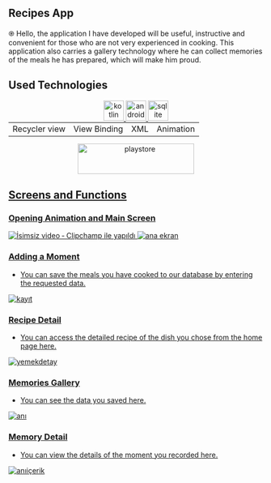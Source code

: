 ## Recipes App
֎ Hello, the application I have developed will be useful, instructive and convenient for those who are not very experienced in cooking. This application also carries a gallery technology where he can collect memories of the meals he has prepared, which will make him proud.

## Used Technologies
<p align="center"> 
  <a href="https://kotlinlang.org" target="_blank" rel="noreferrer"> 
  <img src="https://www.vectorlogo.zone/logos/kotlinlang/kotlinlang-icon.svg" alt="kotlin" width="40" height="40"/> 
</a>
<a href="https://developer.android.com/" target="_blank" rel="noreferrer"> 
  <img src="https://www.vectorlogo.zone/logos/android/android-official.svg" alt="android" width="40" height="40"/> 
</a>
<a href="https://www.sqlite.org/index.html" target="_blank" rel="noreferrer"> 
  <img src="https://www.vectorlogo.zone/logos/sqlite/sqlite-ar21.svg" alt="sqlite" width="40" height="40"/> 
</a>       

<table align="center" style="margin: 0px auto; text-align:center;">

<tr>
  <td>Recycler view</td>
  <td>View Binding</td>
  <td>XML</td>
  <td>Animation</td>
</tr>
</table>
<p align="center"> <a href="https://play.google.com/store/apps/details?id=com.beraterdem.tarifkupu&pli=1" target="_blank" rel="noreferrer">
<img src="https://cloud.githubusercontent.com/assets/5692567/10923351/6b688a92-8278-11e5-9973-8ffbf3c5cc52.png" alt="playstore" width="230" height="60"/>


## Screens and Functions

### Opening Animation and Main Screen
![İsimsiz video ‐ Clipchamp ile yapıldı](https://github.com/berat0159/Recipes-App/assets/101979200/3db94924-3850-40ba-ac23-9219523ed656) ![ana ekran](https://github.com/berat0159/Recipes-App/assets/101979200/dafce77b-9e94-4c57-8b40-16956685f8ed)


### Adding a Moment
* You can save the meals you have cooked to our database by entering the requested data.

![kayıt](https://github.com/berat0159/Recipes-App/assets/101979200/3e904338-72b8-4640-845c-16205bd32aae)

### Recipe Detail
* You can access the detailed recipe of the dish you chose from the home page here.

![yemekdetay](https://github.com/berat0159/Recipes-App/assets/101979200/0c4d662e-ff31-466d-913d-10fe92fd5f2e)


### Memories Gallery
* You can see the data you saved here.

![anı](https://github.com/berat0159/Recipes-App/assets/101979200/bff78f33-7c88-4e5c-82f3-3c60f1c01a78)

### Memory Detail
* You can view the details of the moment you recorded here.

![anıiçerik](https://github.com/berat0159/Recipes-App/assets/101979200/2132681c-dc78-48ed-b8f5-50338e690b9b)

















